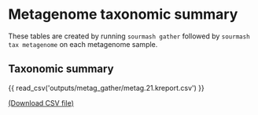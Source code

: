 # Metagenome taxonomic summary

These tables are created by running `sourmash gather` followed by
`sourmash tax metagenome` on each metagenome sample.

## Taxonomic summary

{{ read_csv('outputs/metag_gather/metag.21.kreport.csv') }}

[(Download CSV file)](outputs/metag_gather/metag.21.kreport.csv)
